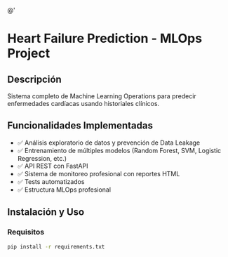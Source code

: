 @'
# Heart Failure Prediction - MLOps Project

## Descripción
Sistema completo de Machine Learning Operations para predecir enfermedades cardíacas usando historiales clínicos.

## Funcionalidades Implementadas
- ✅ Análisis exploratorio de datos y prevención de Data Leakage
- ✅ Entrenamiento de múltiples modelos (Random Forest, SVM, Logistic Regression, etc.)
- ✅ API REST con FastAPI
- ✅ Sistema de monitoreo profesional con reportes HTML
- ✅ Tests automatizados
- ✅ Estructura MLOps profesional

## Instalación y Uso

### Requisitos
```bash
pip install -r requirements.txt

